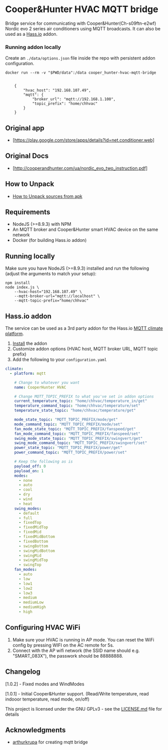 # Cooper&Hunter HVAC MQTT bridge

Bridge service for communicating with Cooper&Hunter(Ch-s09ftn-e2wf) Nordic evo 2 series air conditioners using MQTT broadcasts. It can also be used as a [Hass.io](https://home-assistant.io/) addon.

### Running addon locally

Create an `./data/options.json` file inside the repo with persistent addon configuration.

```shell
docker run --rm -v "$PWD/data":/data cooper_hunter-hvac-mqtt-bridge
```

``` options file exapmle

    {
        "hvac_host": "192.168.107.49",
        "mqtt": {
            "broker_url": "mqtt://192.168.1.100",
            "topic_prefix": "home/chhvac"
        }
    }

```


## Original app
- [https://play.google.com/store/apps/details?id=net.conditioner.web]

## Original Docs 
- [http://cooperandhunter.com/ua/nordic_evo_two_instruction.pdf]

## How to Unpack
- [How to Unpack sources from apk](../../wiki/How-to-Unpack-sources-from-apk)


## Requirements

- NodeJS (>=8.9.3) with NPM
- An MQTT broker and Cooper&Hunter smart HVAC device on the same network
- Docker (for building Hass.io addon)

## Running locally

Make sure you have NodeJS (>=8.9.3) installed and run the following (adjust the arguments to match your setup):

```shell
npm install
node index.js \
    --hvac-host="192.168.107.49" \
    --mqtt-broker-url="mqtt://localhost" \
    --mqtt-topic-prefix="home/chhvac"
```

## Hass.io addon

The service can be used as a 3rd party addon for the Hass.io [MQTT climate platform](https://home-assistant.io/components/climate.mqtt/).

1. [Install](https://home-assistant.io/hassio/installing_third_party_addons/) the addon
2. Customize addon options (HVAC host, MQTT broker URL, MQTT topic prefix)
3. Add the following to your `configuration.yaml`

```yaml
climate:
  - platform: mqtt

    # Change to whatever you want
    name: CooperHunter HVAC

    # Change MQTT_TOPIC_PREFIX to what you've set in addon options
    current_temperature_topic: "home/chhvac/temperature_in/get"
    temperature_command_topic: "home/chhvac/temperature/set"
    temperature_state_topic: "home/chhvac/temperature/get"

    mode_state_topic: "MQTT_TOPIC_PREFIX/mode/get"
    mode_command_topic: "MQTT_TOPIC_PREFIX/mode/set"
    fan_mode_state_topic: "MQTT_TOPIC_PREFIX/fanspeed/get"
    fan_mode_command_topic: "MQTT_TOPIC_PREFIX/fanspeed/set"
    swing_mode_state_topic: "MQTT_TOPIC_PREFIX/swingvert/get"
    swing_mode_command_topic: "MQTT_TOPIC_PREFIX/swingvert/set"
    power_state_topic: "MQTT_TOPIC_PREFIX/power/get"
    power_command_topic: "MQTT_TOPIC_PREFIX/power/set"

    # Keep the following as is
    payload_off: 0
    payload_on: 1
    modes:
      - none
      - auto
      - cool
      - dry
      - wind
      - heat
    swing_modes:
      - default
      - full
      - fixedTop
      - fixedMidTop
      - fixedMid
      - fixedMidBottom
      - fixedBottom
      - swingBottom
      - swingMidBottom
      - swingMid
      - swingMidTop
      - swingTop
    fan_modes:
      - auto
      - low
      - low1
      - low2
      - low3
      - medium
      - mediumLow
      - mediumHigh
      - high
```

## Configuring HVAC WiFi

1. Make sure your HVAC is running in AP mode. You can reset the WiFi config by pressing WIFI on the AC remote for 5s.
2. Connect with the AP wifi network (the SSID name should e.g. "SMART_083X"), the passwork should be 88888888.


## Changelog
[1.0.2] - Fixed modes and WindModes

[1.0.1] - Initial Cooper&Hunter support. (Read/Write temperature, read indooor temperature, read mode, on/off)


This project is licensed under the GNU GPLv3 - see the [LICENSE.md](LICENSE.md) file for details

## Acknowledgments

- [arthurkrupa](https://github.com/arthurkrupa) for creating mqtt bridge
